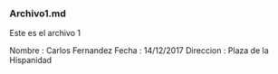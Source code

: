 ### Archivo1.md
Este es el archivo 1

Nombre : Carlos Fernandez
Fecha : 14/12/2017
Direccion : Plaza de la Hispanidad



